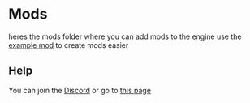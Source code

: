 
# Mods
heres the mods folder where you can add mods to the engine
use the [example mod](https://github.dev/504brandon/Test-Engine-V1---FNF/blob/37210d4a8168d3bd39c6438cff93c28a329290fe/example_mods/random%20example%20mod) to create mods easier

## Help
You can join the [Discord](https://discord.gg/HTNAv3YMSk) or go to [this page](https://github.com/504brandon/Test-Engine-V1---FNF/wiki/Mod-Data)